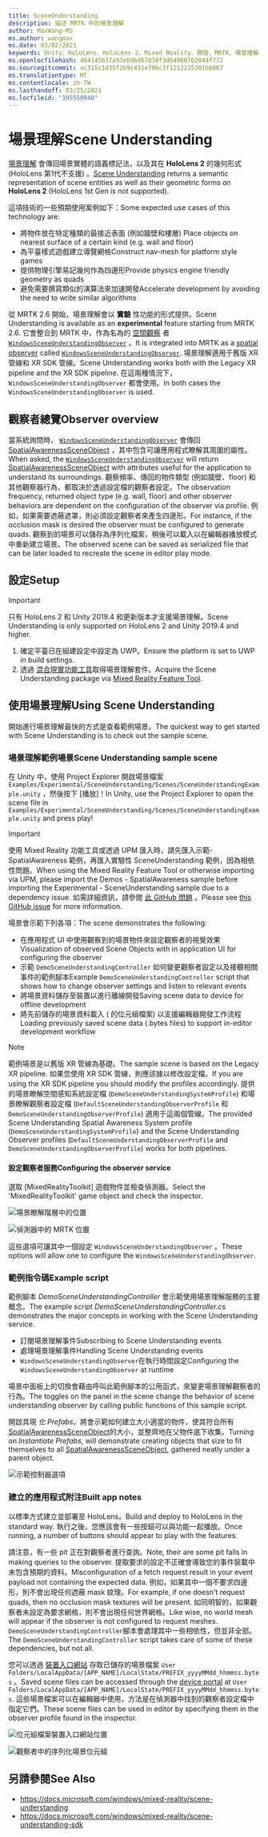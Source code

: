 ```yaml
---
title: SceneUnderstanding
description: 描述 MRTK 中的場景理解
author: MaxWang-MS
ms.author: wangmax
ms.date: 03/02/2021
keywords: Unity、HoloLens、HoloLens 2、Mixed Reality、開發、MRTK、場景理解
ms.openlocfilehash: 404145b37a97eb9bd67d39f3db4060762044f772
ms.sourcegitcommit: ac315c1d35f2b9c431e79bc3f1212215301bb867
ms.translationtype: MT
ms.contentlocale: zh-TW
ms.lasthandoff: 03/25/2021
ms.locfileid: "105550948"
---
```

# <a name="scene-understanding"></a><span data-ttu-id="d051c-104">場景理解</span><span class="sxs-lookup"><span data-stu-id="d051c-104">Scene Understanding</span></span>

<span data-ttu-id="d051c-105">[場景理解](/windows/mixed-reality/scene-understanding) 會傳回場景實體的語義標記法，以及其在 __HoloLens 2__ 的幾何形式 (HoloLens 第1代不支援) 。</span><span class="sxs-lookup"><span data-stu-id="d051c-105">[Scene Understanding](/windows/mixed-reality/scene-understanding) returns a semantic representation of scene entities as well as their geometric forms on __HoloLens 2__ (HoloLens 1st Gen is not supported).</span></span>

<span data-ttu-id="d051c-106">這項技術的一些預期使用案例如下：</span><span class="sxs-lookup"><span data-stu-id="d051c-106">Some expected use cases of this technology are:</span></span>
* <span data-ttu-id="d051c-107">將物件放在特定種類的最接近表面 (例如牆壁和樓層) </span><span class="sxs-lookup"><span data-stu-id="d051c-107">Place objects on nearest surface of a certain kind (e.g. wall and floor)</span></span>
* <span data-ttu-id="d051c-108">為平臺樣式遊戲建立導覽網格</span><span class="sxs-lookup"><span data-stu-id="d051c-108">Construct nav-mesh for platform style games</span></span>
* <span data-ttu-id="d051c-109">提供物理引擎易記幾何作為四邊形</span><span class="sxs-lookup"><span data-stu-id="d051c-109">Provide physics engine friendly geometry as quads</span></span>
* <span data-ttu-id="d051c-110">避免需要撰寫類似的演算法來加速開發</span><span class="sxs-lookup"><span data-stu-id="d051c-110">Accelerate development by avoiding the need to write similar algorithms</span></span>

<span data-ttu-id="d051c-111">從 MRTK 2.6 開始，場景理解會以 __實驗__ 性功能的形式提供。</span><span class="sxs-lookup"><span data-stu-id="d051c-111">Scene Understanding is available as an __experimental__ feature starting from MRTK 2.6.</span></span> <span data-ttu-id="d051c-112">它會整合到 MRTK 中，作為名為的 [空間觀察](spatial-awareness-getting-started.md#register-observers) 者 [`WindowsSceneUnderstandingObserver`](xref:Microsoft.MixedReality.Toolkit.WindowsSceneUnderstanding.Experimental.WindowsSceneUnderstandingObserver) 。</span><span class="sxs-lookup"><span data-stu-id="d051c-112">It is integrated into MRTK as a [spatial observer](spatial-awareness-getting-started.md#register-observers) called [`WindowsSceneUnderstandingObserver`](xref:Microsoft.MixedReality.Toolkit.WindowsSceneUnderstanding.Experimental.WindowsSceneUnderstandingObserver).</span></span> <span data-ttu-id="d051c-113">場景理解適用于舊版 XR 管線和 XR SDK 管線。</span><span class="sxs-lookup"><span data-stu-id="d051c-113">Scene Understanding works both with the Legacy XR pipeline and the XR SDK pipeline.</span></span> <span data-ttu-id="d051c-114">在這兩種情況下， `WindowsSceneUnderstandingObserver` 都會使用。</span><span class="sxs-lookup"><span data-stu-id="d051c-114">In both cases the `WindowsSceneUnderstandingObserver` is used.</span></span>

## <a name="observer-overview"></a><span data-ttu-id="d051c-115">觀察者總覽</span><span class="sxs-lookup"><span data-stu-id="d051c-115">Observer overview</span></span>

<span data-ttu-id="d051c-116">當系統詢問時， [`WindowsSceneUnderstandingObserver`](xref:Microsoft.MixedReality.Toolkit.WindowsSceneUnderstanding.Experimental.WindowsSceneUnderstandingObserver) 會傳回 [SpatialAwarenessSceneObject](xref:Microsoft.MixedReality.Toolkit.Experimental.SpatialAwareness.SpatialAwarenessSceneObject) ，其中包含可讓應用程式瞭解其周圍的屬性。</span><span class="sxs-lookup"><span data-stu-id="d051c-116">When asked, the [`WindowsSceneUnderstandingObserver`](xref:Microsoft.MixedReality.Toolkit.WindowsSceneUnderstanding.Experimental.WindowsSceneUnderstandingObserver) will return [SpatialAwarenessSceneObject](xref:Microsoft.MixedReality.Toolkit.Experimental.SpatialAwareness.SpatialAwarenessSceneObject) with attributes useful for the application to understand its surroundings.</span></span> <span data-ttu-id="d051c-117">觀察頻率、傳回的物件類型 (例如牆壁、floor) 和其他觀察器行為，都取決於透過設定檔的觀察者設定。</span><span class="sxs-lookup"><span data-stu-id="d051c-117">The observation frequency, returned object type (e.g. wall, floor) and other observer behaviors are dependent on the configuration of the observer via profile.</span></span> <span data-ttu-id="d051c-118">例如，如果需要遮蔽遮罩，則必須設定觀察者來產生四邊形。</span><span class="sxs-lookup"><span data-stu-id="d051c-118">For instance, if the occlusion mask is desired the observer must be configured to generate quads.</span></span> <span data-ttu-id="d051c-119">觀察到的場景可以儲存為序列化檔案，稍後可以載入以在編輯器播放模式中重新建立場景。</span><span class="sxs-lookup"><span data-stu-id="d051c-119">The observed scene can be saved as serialized file that can be later loaded to recreate the scene in editor play mode.</span></span>

## <a name="setup"></a><span data-ttu-id="d051c-120">設定</span><span class="sxs-lookup"><span data-stu-id="d051c-120">Setup</span></span>

> [!IMPORTANT]
> <span data-ttu-id="d051c-121">只有 HoloLens 2 和 Unity 2019.4 和更新版本才支援場景理解。</span><span class="sxs-lookup"><span data-stu-id="d051c-121">Scene Understanding is only supported on HoloLens 2 and Unity 2019.4 and higher.</span></span>

1. <span data-ttu-id="d051c-122">確定平臺已在組建設定中設定為 UWP。</span><span class="sxs-lookup"><span data-stu-id="d051c-122">Ensure the platform is set to UWP in build settings.</span></span>
1. <span data-ttu-id="d051c-123">透過 [混合現實功能工具](https://aka.ms/MRFeatureTool)取得場景理解套件。</span><span class="sxs-lookup"><span data-stu-id="d051c-123">Acquire the Scene Understanding package via [Mixed Reality Feature Tool](https://aka.ms/MRFeatureTool).</span></span>

## <a name="using-scene-understanding"></a><span data-ttu-id="d051c-124">使用場景理解</span><span class="sxs-lookup"><span data-stu-id="d051c-124">Using Scene Understanding</span></span>

<span data-ttu-id="d051c-125">開始進行場景理解最快的方式是查看範例場景。</span><span class="sxs-lookup"><span data-stu-id="d051c-125">The quickest way to get started with Scene Understanding is to check out the sample scene.</span></span>

### <a name="scene-understanding-sample-scene"></a><span data-ttu-id="d051c-126">場景理解範例場景</span><span class="sxs-lookup"><span data-stu-id="d051c-126">Scene Understanding sample scene</span></span>

<span data-ttu-id="d051c-127">在 Unity 中，使用 Project Explorer 開啟場景檔案 `Examples/Experimental/SceneUnderstanding/Scenes/SceneUnderstandingExample.unity` ，然後按下 [播放]！</span><span class="sxs-lookup"><span data-stu-id="d051c-127">In Unity, use the Project Explorer to open the scene file in `Examples/Experimental/SceneUnderstanding/Scenes/SceneUnderstandingExample.unity` and press play!</span></span>

> [!IMPORTANT]
> <span data-ttu-id="d051c-128">使用 Mixed Reality 功能工具或透過 UPM 匯入時，請先匯入示範-SpatialAwareness 範例，再匯入實驗性 SceneUnderstanding 範例，因為相依性問題。</span><span class="sxs-lookup"><span data-stu-id="d051c-128">When using the Mixed Reality Feature Tool or otherwise importing via UPM, please import the Demos - SpatialAwareness sample before importing the Experimental - SceneUnderstanding sample due to a dependency issue.</span></span> <span data-ttu-id="d051c-129">如需詳細資訊，請參閱 [此 GitHub 問題](https://github.com/microsoft/MixedRealityToolkit-Unity/issues/9431) 。</span><span class="sxs-lookup"><span data-stu-id="d051c-129">Please see [this GitHub issue](https://github.com/microsoft/MixedRealityToolkit-Unity/issues/9431) for more information.</span></span>

<span data-ttu-id="d051c-130">場景會示範下列各項：</span><span class="sxs-lookup"><span data-stu-id="d051c-130">The scene demonstrates the following:</span></span>

* <span data-ttu-id="d051c-131">在應用程式 UI 中使用觀察到的場景物件來設定觀察者的視覺效果</span><span class="sxs-lookup"><span data-stu-id="d051c-131">Visualization of observed Scene Objects with in application UI for configuring the observer</span></span>
* <span data-ttu-id="d051c-132">示範 `DemoSceneUnderstandingController` 如何變更觀察者設定以及接聽相關事件的範例腳本</span><span class="sxs-lookup"><span data-stu-id="d051c-132">Example `DemoSceneUnderstandingController` script that shows how to change observer settings and listen to relevant events</span></span>
* <span data-ttu-id="d051c-133">將場景資料儲存至裝置以進行離線開發</span><span class="sxs-lookup"><span data-stu-id="d051c-133">Saving scene data to device for offline development</span></span>
* <span data-ttu-id="d051c-134">將先前儲存的場景資料載入 ( 的位元組檔案) 以支援編輯器開發工作流程</span><span class="sxs-lookup"><span data-stu-id="d051c-134">Loading previously saved scene data (.bytes files) to support in-editor development workflow</span></span>

> [!NOTE] 
> <span data-ttu-id="d051c-135">範例場景是以舊版 XR 管線為基礎。</span><span class="sxs-lookup"><span data-stu-id="d051c-135">The sample scene is based on the Legacy XR pipeline.</span></span> <span data-ttu-id="d051c-136">如果您使用 XR SDK 管線，則應該據以修改設定檔。</span><span class="sxs-lookup"><span data-stu-id="d051c-136">If you are using the XR SDK pipeline you should modify the profiles accordingly.</span></span> <span data-ttu-id="d051c-137">提供的場景瞭解空間感知系統設定檔 (`DemoSceneUnderstandingSystemProfile`) 和場景瞭解觀察者設定檔 (`DefaultSceneUnderstandingObserverProfile` 和 `DemoSceneUnderstandingObserverProfile`) 適用于這兩個管線。</span><span class="sxs-lookup"><span data-stu-id="d051c-137">The provided Scene Understanding Spatial Awareness System profile (`DemoSceneUnderstandingSystemProfile`) and the Scene Understanding Observer profiles (`DefaultSceneUnderstandingObserverProfile` and `DemoSceneUnderstandingObserverProfile`) works for both pipelines.</span></span>

#### <a name="configuring-the-observer-service"></a><span data-ttu-id="d051c-138">設定觀察者服務</span><span class="sxs-lookup"><span data-stu-id="d051c-138">Configuring the observer service</span></span>

<span data-ttu-id="d051c-139">選取 [MixedRealityToolkit] 遊戲物件並檢查偵測器。</span><span class="sxs-lookup"><span data-stu-id="d051c-139">Select the 'MixedRealityToolkit' game object and check the inspector.</span></span>

![場景瞭解階層中的位置](../images/spatial-awareness/MRTKHierarchy.png)

![偵測器中的 MRTK 位置](../images/spatial-awareness/MRTKLocation.png)

<span data-ttu-id="d051c-142">這些選項可讓其中一個設定 `WindowsSceneUnderstandingObserver` 。</span><span class="sxs-lookup"><span data-stu-id="d051c-142">These options will allow one to configure the `WindowsSceneUnderstandingObserver`.</span></span>

### <a name="example-script"></a><span data-ttu-id="d051c-143">範例指令碼</span><span class="sxs-lookup"><span data-stu-id="d051c-143">Example script</span></span>

<span data-ttu-id="d051c-144">範例腳本 _DemoSceneUnderstandingController_ 會示範使用場景理解服務的主要概念。</span><span class="sxs-lookup"><span data-stu-id="d051c-144">The example script _DemoSceneUnderstandingController.cs_ demonstrates the major concepts in working with the Scene Understanding service.</span></span>

* <span data-ttu-id="d051c-145">訂閱場景理解事件</span><span class="sxs-lookup"><span data-stu-id="d051c-145">Subscribing to Scene Understanding events</span></span>
* <span data-ttu-id="d051c-146">處理場景理解事件</span><span class="sxs-lookup"><span data-stu-id="d051c-146">Handling Scene Understanding events</span></span>
* <span data-ttu-id="d051c-147">`WindowsSceneUnderstandingObserver`在執行時間設定</span><span class="sxs-lookup"><span data-stu-id="d051c-147">Configuring the `WindowsSceneUnderstandingObserver` at runtime</span></span>

<span data-ttu-id="d051c-148">場景中面板上的切換會藉由呼叫此範例腳本的公用函式，來變更場景理解觀察者的行為。</span><span class="sxs-lookup"><span data-stu-id="d051c-148">The toggles on the panel in the scene change the behavior of scene understanding observer by calling public functions of this sample script.</span></span>

<span data-ttu-id="d051c-149">開啟具現 *化 Prefabs*，將會示範如何建立大小適當的物件，使其符合所有 [SpatialAwarenessSceneObject](xref:Microsoft.MixedReality.Toolkit.Experimental.SpatialAwareness.SpatialAwarenessSceneObject)的大小，並整齊地在父物件底下收集。</span><span class="sxs-lookup"><span data-stu-id="d051c-149">Turning on *Instantiate Prefabs*, will demonstrate creating objects that size to fit themselves to all [SpatialAwarenessSceneObject](xref:Microsoft.MixedReality.Toolkit.Experimental.SpatialAwareness.SpatialAwarenessSceneObject), gathered neatly under a parent object.</span></span>

![示範控制器選項](../images/spatial-awareness/Controller.png)

### <a name="built-app-notes"></a><span data-ttu-id="d051c-151">建立的應用程式附注</span><span class="sxs-lookup"><span data-stu-id="d051c-151">Built app notes</span></span>

<span data-ttu-id="d051c-152">以標準方式建立並部署至 HoloLens。</span><span class="sxs-lookup"><span data-stu-id="d051c-152">Build and deploy to HoloLens in the standard way.</span></span> <span data-ttu-id="d051c-153">執行之後，您應該會有一些按鈕可以與功能一起播放。</span><span class="sxs-lookup"><span data-stu-id="d051c-153">Once running, a number of buttons should appear to play with the features.</span></span>

<span data-ttu-id="d051c-154">請注意，有一些 pit 正在對觀察者進行查詢。</span><span class="sxs-lookup"><span data-stu-id="d051c-154">Note, their are some pit falls in making queries to the observer.</span></span> <span data-ttu-id="d051c-155">提取要求的設定不正確會導致您的事件裝載中未包含預期的資料。</span><span class="sxs-lookup"><span data-stu-id="d051c-155">Misconfiguration of a fetch request result in your event payload not containing the expected data.</span></span> <span data-ttu-id="d051c-156">例如，如果其中一個不要求四邊形，則不會出現任何遮蔽 mask 紋理。</span><span class="sxs-lookup"><span data-stu-id="d051c-156">For example, if one doesn't request quads, then no occlusion mask textures will be present.</span></span> <span data-ttu-id="d051c-157">如同明智的，如果觀察者未設定為要求網格，則不會出現任何世界網格。</span><span class="sxs-lookup"><span data-stu-id="d051c-157">Like wise, no world mesh will appear if the observer is not configured to request meshes.</span></span> <span data-ttu-id="d051c-158">`DemoSceneUnderstandingController`腳本會處理其中一些相依性，但並非全部。</span><span class="sxs-lookup"><span data-stu-id="d051c-158">The `DemoSceneUnderstandingController` script takes care of some of these dependencies, but not all.</span></span>

<span data-ttu-id="d051c-159">您可以透過 [裝置入口網站](/windows/mixed-reality/using-the-windows-device-portal) 存取已儲存的場景檔案 `User Folders/LocalAppData/[APP_NAME]/LocalState/PREFIX_yyyyMMdd_hhmmss.bytes` 。</span><span class="sxs-lookup"><span data-stu-id="d051c-159">Saved scene files can be accessed through the [device portal](/windows/mixed-reality/using-the-windows-device-portal) at `User Folders/LocalAppData/[APP_NAME]/LocalState/PREFIX_yyyyMMdd_hhmmss.bytes`.</span></span> <span data-ttu-id="d051c-160">這些場景檔案可以在編輯器中使用，方法是在偵測器中找到的觀察者設定檔中指定它們。</span><span class="sxs-lookup"><span data-stu-id="d051c-160">These scene files can be used in editor by specifying them in the observer profile found in the inspector.</span></span>

![位元組檔案裝置入口網站位置](../images/spatial-awareness/BytesInDevicePortal.png)

![觀察者中的序列化場景位元組](../images/spatial-awareness/BytesLocationInObserver.png)

## <a name="see-also"></a><span data-ttu-id="d051c-163">另請參閱</span><span class="sxs-lookup"><span data-stu-id="d051c-163">See Also</span></span>

* https://docs.microsoft.com/windows/mixed-reality/scene-understanding
* https://docs.microsoft.com/windows/mixed-reality/scene-understanding-sdk